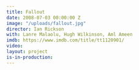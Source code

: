 ```yaml
---
title: Fallout
date: 2008-07-03 00:00:00 Z
image: "/uploads/fallout.jpg"
director: Ian Rickson
with: Lanre Malaolu, Hugh Wilkinson, Aml Ameen
imdb: https://www.imdb.com/title/tt1120901/
video: 
layout: project
is-in-production: 
---
```


